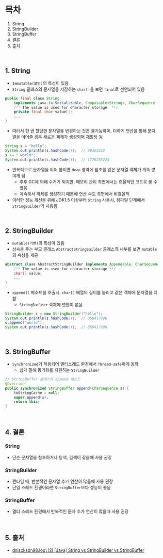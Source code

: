 # 목차
1. String
2. StringBuilder
3. StringBuffer
4. 결론
5. 출처

<br>

## 1. String
- `Immutable(불변)`의 특성이 있음
- `String` 클래스의 문자열을 저장하는 `char[]`을 보면 `final`로 선언되어 있음
``` java
public final class String
    implements java.io.Serializable, Comparable<String>, CharSequence {
    /** The value is used for character storage. **/
    private final char value[];
    ...
}
```
- 따라서 한 번 할당한 문자열을 변경하는 것은 불가능하며, 더하기 연산을 통해 문자열을 이어줄 경우 새로운 객체가 생성되어 재할당 됨
``` java
String s = "hello";
System.out.println(s.hashCode());  // 99162322
s += " world";
System.out.println(s.hashCode());  // 1776255224
```
- 반복적으로 문자열을 이어 붙이면 `Heap` 영역에 참조를 잃은 문자열 객체가 계속 쌓이게 됨
  - 추후 GC에 의해 수거가 되지만, 메모리 관리 측면에서는 효율적인 코드로 볼 수 없음
  - 계속해서 객체를 생성하기 때문에 연산 속도 측면에서 비효율적
- 이러한 성능 개선을 위해 JDK1.5 이상부터 `String` 사용시, 컴파일 단계에서 `StringBuilder`가 사용됨

<br>

## 2. StringBuilder
- `mutable(가변)`의 특성이 있음
- 상속을 주는 부모 클래스 `AbstractStringBuilder` 클래스의 내부를 보면 `mutable`의 속성을 제공
``` java
abstract class AbstractStringBuilder implements Appendable, CharSequence {
    /** The value is used for character storage **/
    char[] value;
    ...
}
```
- `append()` 메소드를 호출시, `char[]` 배열의 길이를 늘리고 같은 객체에 문자열을 더함
  - `StringBuilder` 객체에 변한이 없음
``` java
StringBuilder s = new StringBuilder("hello");
System.out.println(s.hashCode());  // 859417998
s.append("world");
System.out.println(s.hashCode());  // 859417998
```

<br>

## 3. StringBuffer 
- `Synchronized`가 적용되어 멀티스레드 환경에서 `Thread-safe`하게 동작
    - 쉽게 말해 동기화를 지원하는 `StringBuilder`
``` java
// StringBuffer 클래스의 append 메소드
@Override
public synchronized StringBuffer append(CharSequence s) {
    toStringCache = null;
    super.append(s);
    return this;
}
```

<br>

## 4. 결론 
### String
- 단순 문자열을 참조하거나 탐색, 검색이 잦을때 사용 권장
### StringBuilder
- 런타임 때, 반본적인 문자열 추가 연산이 많을때 사용 권장
- 단일 스레드 환경이라면 `StringBuffer`보다 성능이 좋음
### StringBuffer
- 멀티 스레드 환경에서 반복적인 문자 추가 연산이 많을때 사용 권장

<br>

## 5. 출처 
- [dnjscksdn98.log님의 [Java] String vs StringBuilder vs StringBuffer](https://velog.io/@dnjscksdn98/Java-String-vs-StringBuilder-vs-StringBuffer)
